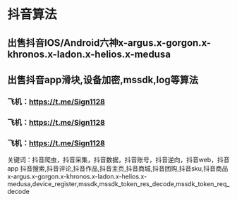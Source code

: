 # 抖音算法

## 出售抖音IOS/Android六神x-argus.x-gorgon.x-khronos.x-ladon.x-helios.x-medusa

## 出售抖音app滑块,设备加密,mssdk,log等算法

### 飞机：https://t.me/Sign1128
### 飞机：https://t.me/Sign1128
### 飞机：https://t.me/Sign1128


关键词：抖音爬虫，抖音采集，抖音数据，抖音账号，抖音逆向，抖音web，抖音app
抖音搜索,抖音评论,抖音作品,抖音主页,抖音商城,抖音团购,抖音sku,抖音商品
x-argus.x-gorgon.x-khronos.x-ladon.x-helios.x-medusa,device_register,mssdk,mssdk_token_res_decode,mssdk_token_req_decode
